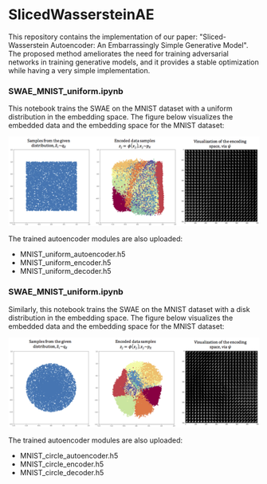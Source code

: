 # SlicedWassersteinAE

This repository contains the implementation of our paper: "Sliced-Wasserstein Autoencoder: An Embarrassingly Simple Generative Model". The proposed method ameliorates the need for training adversarial networks in training generative models, and it provides a stable optimization while having a very simple implementation. 


### SWAE_MNIST_uniform.ipynb

This notebook trains the SWAE on the MNIST dataset with a uniform distribution in the embedding space. The figure below visualizes the embedded data and the embedding space for the MNIST dataset:


![](Figures/SWAE_uniform.png)

The trained autoencoder modules are also uploaded:

* MNIST_uniform_autoencoder.h5
* MNIST_uniform_encoder.h5
* MNIST_uniform_decoder.h5

### SWAE_MNIST_uniform.ipynb

Similarly, this notebook trains the SWAE on the MNIST dataset with a disk distribution in the embedding space. The figure below visualizes the embedded data and the embedding space for the MNIST dataset:

![](Figures/SWAE_circle.png)

The trained autoencoder modules are also uploaded:

* MNIST_circle_autoencoder.h5
* MNIST_circle_encoder.h5
* MNIST_circle_decoder.h5


